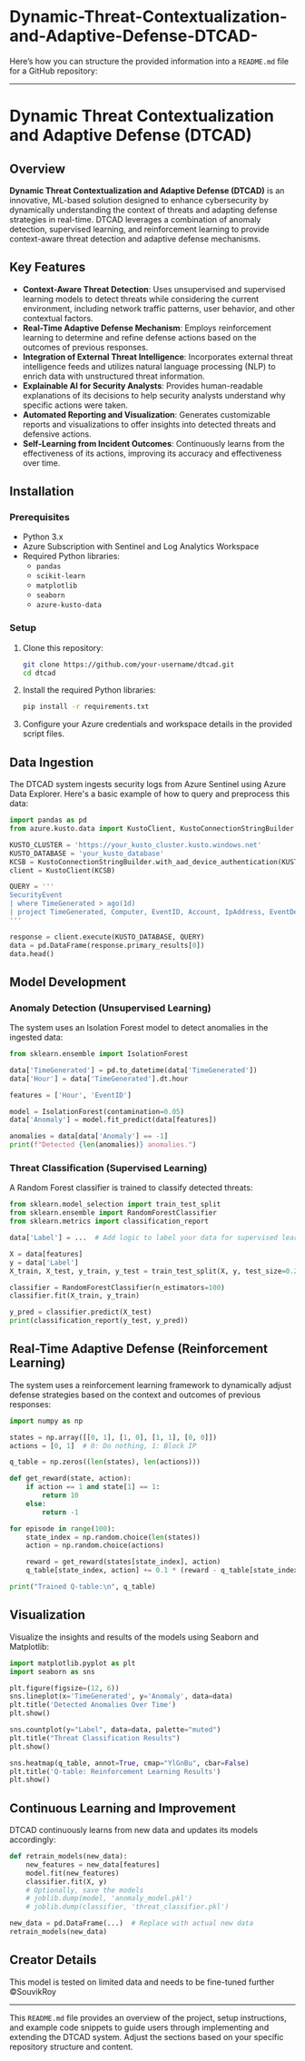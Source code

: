 # Dynamic-Threat-Contextualization-and-Adaptive-Defense-DTCAD-

Here’s how you can structure the provided information into a `README.md` file for a GitHub repository:

---

# Dynamic Threat Contextualization and Adaptive Defense (DTCAD)

## Overview

**Dynamic Threat Contextualization and Adaptive Defense (DTCAD)** is an innovative, ML-based solution designed to enhance cybersecurity by dynamically understanding the context of threats and adapting defense strategies in real-time. DTCAD leverages a combination of anomaly detection, supervised learning, and reinforcement learning to provide context-aware threat detection and adaptive defense mechanisms.

## Key Features

- **Context-Aware Threat Detection**: Uses unsupervised and supervised learning models to detect threats while considering the current environment, including network traffic patterns, user behavior, and other contextual factors.
- **Real-Time Adaptive Defense Mechanism**: Employs reinforcement learning to determine and refine defense actions based on the outcomes of previous responses.
- **Integration of External Threat Intelligence**: Incorporates external threat intelligence feeds and utilizes natural language processing (NLP) to enrich data with unstructured threat information.
- **Explainable AI for Security Analysts**: Provides human-readable explanations of its decisions to help security analysts understand why specific actions were taken.
- **Automated Reporting and Visualization**: Generates customizable reports and visualizations to offer insights into detected threats and defensive actions.
- **Self-Learning from Incident Outcomes**: Continuously learns from the effectiveness of its actions, improving its accuracy and effectiveness over time.

## Installation

### Prerequisites

- Python 3.x
- Azure Subscription with Sentinel and Log Analytics Workspace
- Required Python libraries:
  - `pandas`
  - `scikit-learn`
  - `matplotlib`
  - `seaborn`
  - `azure-kusto-data`

### Setup

1. Clone this repository:

   ```bash
   git clone https://github.com/your-username/dtcad.git
   cd dtcad
   ```

2. Install the required Python libraries:

   ```bash
   pip install -r requirements.txt
   ```

3. Configure your Azure credentials and workspace details in the provided script files.

## Data Ingestion

The DTCAD system ingests security logs from Azure Sentinel using Azure Data Explorer. Here's a basic example of how to query and preprocess this data:

```python
import pandas as pd
from azure.kusto.data import KustoClient, KustoConnectionStringBuilder

KUSTO_CLUSTER = 'https://your_kusto_cluster.kusto.windows.net'
KUSTO_DATABASE = 'your_kusto_database'
KCSB = KustoConnectionStringBuilder.with_aad_device_authentication(KUSTO_CLUSTER)
client = KustoClient(KCSB)

QUERY = '''
SecurityEvent
| where TimeGenerated > ago(1d)
| project TimeGenerated, Computer, EventID, Account, IpAddress, EventDescription
'''

response = client.execute(KUSTO_DATABASE, QUERY)
data = pd.DataFrame(response.primary_results[0])
data.head()
```

## Model Development

### Anomaly Detection (Unsupervised Learning)

The system uses an Isolation Forest model to detect anomalies in the ingested data:

```python
from sklearn.ensemble import IsolationForest

data['TimeGenerated'] = pd.to_datetime(data['TimeGenerated'])
data['Hour'] = data['TimeGenerated'].dt.hour

features = ['Hour', 'EventID']

model = IsolationForest(contamination=0.05)
data['Anomaly'] = model.fit_predict(data[features])

anomalies = data[data['Anomaly'] == -1]
print(f"Detected {len(anomalies)} anomalies.")
```

### Threat Classification (Supervised Learning)

A Random Forest classifier is trained to classify detected threats:

```python
from sklearn.model_selection import train_test_split
from sklearn.ensemble import RandomForestClassifier
from sklearn.metrics import classification_report

data['Label'] = ...  # Add logic to label your data for supervised learning

X = data[features]
y = data['Label']
X_train, X_test, y_train, y_test = train_test_split(X, y, test_size=0.2, random_state=42)

classifier = RandomForestClassifier(n_estimators=100)
classifier.fit(X_train, y_train)

y_pred = classifier.predict(X_test)
print(classification_report(y_test, y_pred))
```

## Real-Time Adaptive Defense (Reinforcement Learning)

The system uses a reinforcement learning framework to dynamically adjust defense strategies based on the context and outcomes of previous responses:

```python
import numpy as np

states = np.array([[0, 1], [1, 0], [1, 1], [0, 0]])
actions = [0, 1]  # 0: Do nothing, 1: Block IP

q_table = np.zeros((len(states), len(actions)))

def get_reward(state, action):
    if action == 1 and state[1] == 1:
        return 10
    else:
        return -1

for episode in range(100):
    state_index = np.random.choice(len(states))
    action = np.random.choice(actions)

    reward = get_reward(states[state_index], action)
    q_table[state_index, action] += 0.1 * (reward - q_table[state_index, action])

print("Trained Q-table:\n", q_table)
```

## Visualization

Visualize the insights and results of the models using Seaborn and Matplotlib:

```python
import matplotlib.pyplot as plt
import seaborn as sns

plt.figure(figsize=(12, 6))
sns.lineplot(x='TimeGenerated', y='Anomaly', data=data)
plt.title('Detected Anomalies Over Time')
plt.show()

sns.countplot(y="Label", data=data, palette="muted")
plt.title("Threat Classification Results")
plt.show()

sns.heatmap(q_table, annot=True, cmap="YlGnBu", cbar=False)
plt.title('Q-table: Reinforcement Learning Results')
plt.show()
```

## Continuous Learning and Improvement

DTCAD continuously learns from new data and updates its models accordingly:

```python
def retrain_models(new_data):
    new_features = new_data[features]
    model.fit(new_features)
    classifier.fit(X, y)
    # Optionally, save the models
    # joblib.dump(model, 'anomaly_model.pkl')
    # joblib.dump(classifier, 'threat_classifier.pkl')

new_data = pd.DataFrame(...)  # Replace with actual new data
retrain_models(new_data)
```

## Creator Details

This model is tested on limited data and needs to be fine-tuned further
©SouvikRoy


---

This `README.md` file provides an overview of the project, setup instructions, and example code snippets to guide users through implementing and extending the DTCAD system. Adjust the sections based on your specific repository structure and content.
